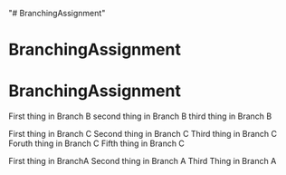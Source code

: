 "# BranchingAssignment" 
# BranchingAssignment
# BranchingAssignment



First thing in Branch B
second thing in Branch B 
third thing in Branch B

First thing in Branch C
Second thing in Branch C 
Third thing in Branch C
Foruth thing in Branch C
Fifth thing in Branch C

First thing in BranchA
Second thing in Branch A 
Third Thing in Branch A

